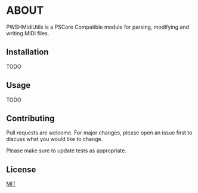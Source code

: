 # ABOUT

PWSHMidiUtils is a PSCore Compatible module for parsing, modifying and writing MIDI files.

## Installation

TODO 
## Usage

TODO

## Contributing
Pull requests are welcome. For major changes, please open an issue first to discuss what you would like to change.

Please make sure to update tests as appropriate.

## License
[MIT](https://choosealicense.com/licenses/mit/)
